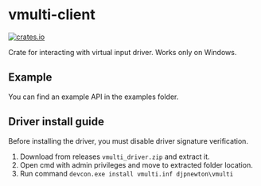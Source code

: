 # vmulti-client
[![crates.io](https://img.shields.io/crates/v/vmulti-client.svg)](https://crates.io/crates/vmulti-client)

Crate for interacting with virtual input driver. Works only on Windows.

## Example

You can find an example API in the examples folder.

## Driver install guide

Before installing the driver, you must disable driver signature verification.
 
1. Download from releases `vmulti_driver.zip` and extract it.
2. Open cmd with admin privileges and move to extracted folder location.
3. Run command `devcon.exe install vmulti.inf djpnewton\vmulti`
